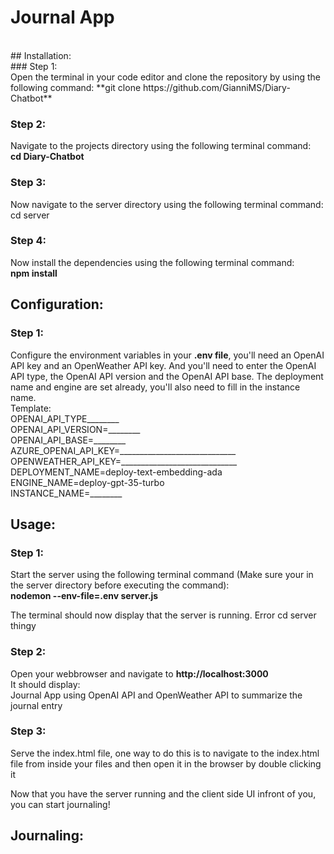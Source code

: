 # Journal App
<br>
## Installation: <br>
### Step 1: <br>
Open the terminal in your code editor and clone the repository by using the following command:
**git clone https://github.com/GianniMS/Diary-Chatbot**

### Step 2: <br>
Navigate to the projects directory using the following terminal command: <br>
**cd Diary-Chatbot**

### Step 3: <br>
Now navigate to the server directory using the following terminal command: <br>
cd server

### Step 4: <br>
Now install the dependencies using the following terminal command: <br>
**npm install**

## Configuration: <br>
### Step 1: <br>
Configure the environment variables in your **.env file**, you'll need an OpenAI API key and an OpenWeather API key. And you'll need to enter the OpenAI API type, the OpenAI API version and the OpenAI API base. 
The deployment name and engine are set already, you'll also need to fill in the instance name. <br>
Template: <br> 
OPENAI_API_TYPE________ <br>
OPENAI_API_VERSION=________ <br>
OPENAI_API_BASE=________ <br>
AZURE_OPENAI_API_KEY=_____________________________ <br>
OPENWEATHER_API_KEY=_____________________________ <br>
DEPLOYMENT_NAME=deploy-text-embedding-ada <br>
ENGINE_NAME=deploy-gpt-35-turbo <br>
INSTANCE_NAME=________ <br>

## Usage: <br>
### Step 1: <br>
Start the server using the following terminal command (Make sure your in the server directory before executing the command): <br>
**nodemon --env-file=.env server.js**

The terminal should now display that the server is running. Error cd server thingy

### Step 2: <br> 
Open your webbrowser and navigate to **http://localhost:3000** <br>
It should display: <br>
Journal App using OpenAI API and OpenWeather API to summarize the journal entry

### Step 3: <br>
Serve the index.html file, one way to do this is to navigate to the index.html file from inside your files and then open it in the browser by double clicking it

Now that you have the server running and the client side UI infront of you, you can start journaling!

## Journaling: <br>
 
